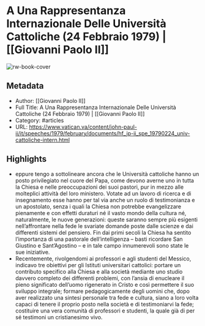 # A Una Rappresentanza Internazionale Delle Università Cattoliche (24 Febbraio 1979) | [[Giovanni Paolo II]]

![rw-book-cover](https://readwise-assets.s3.amazonaws.com/static/images/article4.6bc1851654a0.png)

## Metadata
- Author: [[Giovanni Paolo II]]
- Full Title: A Una Rappresentanza Internazionale Delle Università Cattoliche (24 Febbraio 1979) | [[Giovanni Paolo II]]
- Category: #articles
- URL: https://www.vatican.va/content/john-paul-ii/it/speeches/1979/february/documents/hf_jp-ii_spe_19790224_univ-cattoliche-intern.html

## Highlights
- eppure tengo a sottolineare ancora che le Università cattoliche hanno un posto privilegiato nel cuore del Papa, come devono averne uno in tutta la Chiesa e nelle preoccupazioni dei suoi pastori, pur in mezzo alle molteplici attività del loro ministero. Votate ad un lavoro di ricerca e di insegnamento esse hanno per tal via anche un ruolo di testimonianza e un apostolato, senza i quali la Chiesa non potrebbe evangelizzare pienamente e con effetti duraturi né il vasto mondo della cultura né, naturalmente, le nuove generazioni: queste saranno sempre più esigenti nell’affrontare nella fede le svariate domande poste dalle scienze e dai differenti sistemi del pensiero. Fin dai primi secoli la Chiesa ha sentito l’importanza di una pastorale dell’intelligenza – basti ricordare San Giustino e Sant’Agostino – e in tale campo innumerevoli sono state le sue iniziative.
- Recentemente, rivolgendomi ai professori e agli studenti del Messico, indicavo tre obiettivi per gli Istituti universitari cattolici: portare un contributo specifico alla Chiesa e alla società mediante uno studio davvero completo dei differenti problemi, con l’ansia di enucleare il pieno significato dell’uomo rigenerato in Cristo e così permettere il suo sviluppo integrale; formare pedagogicamente degli uomini che, dopo aver realizzato una sintesi personale tra fede e cultura, siano a loro volta capaci di tenere il proprio posto nella società e di testimoniarvi la fede; costituire una vera comunità di professori e studenti, la quale già di per sé testimoni un cristianesimo vivo.
